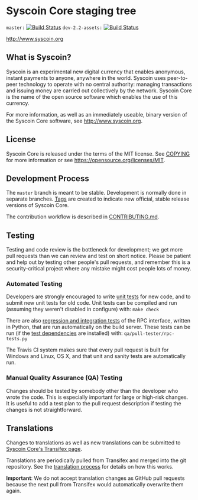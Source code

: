 Syscoin Core staging tree 
=========================

`master:` [![Build Status](https://travis-ci.org/syscoin/syscoin2.svg?branch=master)](https://travis-ci.org/syscoin/syscoin2) `dev-2.2-assets:` [![Build Status](https://travis-ci.org/syscoin/syscoin2.svg?branch=dev-2.2-assets-inputranges)](https://travis-ci.org/syscoin/syscoin2/branches) 

http://www.syscoin.org

What is Syscoin?
----------------

Syscoin is an experimental new digital currency that enables anonymous, instant
payments to anyone, anywhere in the world. Syscoin uses peer-to-peer technology
to operate with no central authority: managing transactions and issuing money
are carried out collectively by the network. Syscoin Core is the name of the open
source software which enables the use of this currency.

For more information, as well as an immediately useable, binary version of
the Syscoin Core software, see http://www.syscoin.org.


License
-------

Syscoin Core is released under the terms of the MIT license. See [COPYING](COPYING) for more
information or see https://opensource.org/licenses/MIT.

Development Process
-------------------

The `master` branch is meant to be stable. Development is normally done in separate branches.
[Tags](https://github.com/syscoin/syscoin2/tags) are created to indicate new official,
stable release versions of Syscoin Core.

The contribution workflow is described in [CONTRIBUTING.md](CONTRIBUTING.md).

Testing
-------

Testing and code review is the bottleneck for development; we get more pull
requests than we can review and test on short notice. Please be patient and help out by testing
other people's pull requests, and remember this is a security-critical project where any mistake might cost people
lots of money.

### Automated Testing

Developers are strongly encouraged to write [unit tests](/doc/unit-tests.md) for new code, and to
submit new unit tests for old code. Unit tests can be compiled and run
(assuming they weren't disabled in configure) with: `make check`

There are also [regression and integration tests](/qa) of the RPC interface, written
in Python, that are run automatically on the build server.
These tests can be run (if the [test dependencies](/qa) are installed) with: `qa/pull-tester/rpc-tests.py`

The Travis CI system makes sure that every pull request is built for Windows
and Linux, OS X, and that unit and sanity tests are automatically run.

### Manual Quality Assurance (QA) Testing

Changes should be tested by somebody other than the developer who wrote the
code. This is especially important for large or high-risk changes. It is useful
to add a test plan to the pull request description if testing the changes is
not straightforward.

Translations
------------

Changes to translations as well as new translations can be submitted to
[Syscoin Core's Transifex page](https://www.transifex.com/projects/p/syscoin/).

Translations are periodically pulled from Transifex and merged into the git repository. See the
[translation process](doc/translation_process.md) for details on how this works.

**Important**: We do not accept translation changes as GitHub pull requests because the next
pull from Transifex would automatically overwrite them again.

